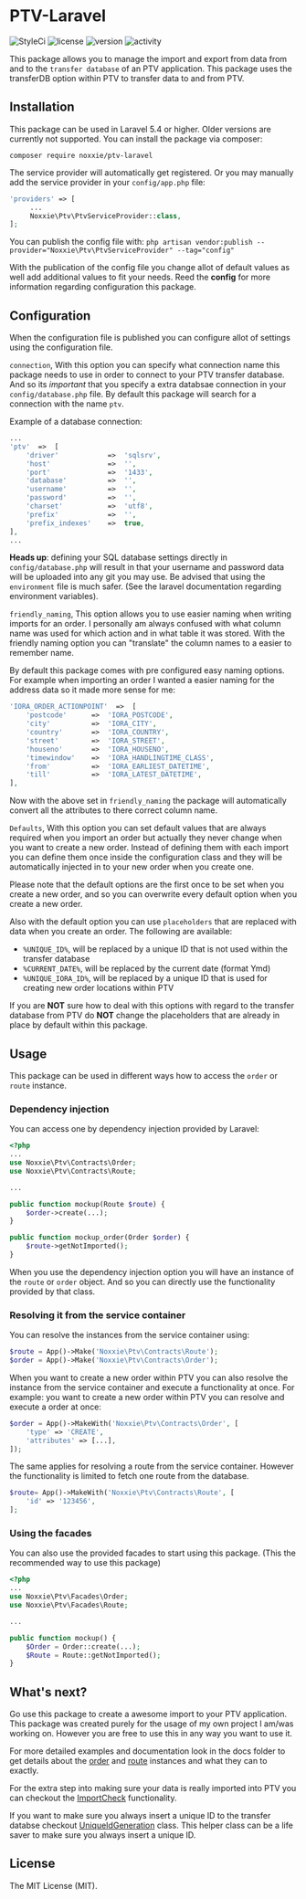 # PTV-Laravel

![StyleCi](https://github.styleci.io/repos/174130267/shield)
![license](https://img.shields.io/packagist/l/noxxie/ptv-laravel.svg)
![version](https://img.shields.io/packagist/v/noxxie/ptv-laravel.svg)
![activity](https://img.shields.io/github/last-commit/noxxienl/ptv-laravel.svg)

This package allows you to manage the import and export from data from and to the `transfer database` of an PTV application. This package uses the transferDB option within PTV to transfer data to and from PTV.

## Installation

This package can be used in Laravel 5.4 or higher.  Older versions are currently not supported.
You can install the package via composer:

`composer require noxxie/ptv-laravel`

The service provider will automatically get registered. Or you may manually add the service provider in your  `config/app.php` file:

````php
'providers' => [
     ...
     Noxxie\Ptv\PtvServiceProvider::class,
];
````

You can publish the config file with:
`php artisan vendor:publish --provider="Noxxie\Ptv\PtvServiceProvider" --tag="config"`

With the publication of the config file you change allot of default values as well add additional values to fit your needs. Reed the **config** for more information regarding configuration this package.

## Configuration
When the configuration file is published you can configure allot of settings using the configuration file.

`connection`, With this option you can specify what connection name this package needs to use in order to connect to your PTV transfer database. And so its *important* that you specify a extra databsae connection in your `config/database.php` file. By default this package will search for a connection with the name `ptv`.

Example of a database connection:
````php
...
'ptv'  =>  [
    'driver'            =>  'sqlsrv',
    'host'              =>  '',
    'port'              =>  '1433',
    'database'          =>  '',
    'username'          =>  '',
    'password'          =>  '',
    'charset'           =>  'utf8',
    'prefix'            =>  '',
    'prefix_indexes'    =>  true,
],
...
````
**Heads up**: defining your SQL database settings directly in `config/database.php` will result in that your username and password data will be uploaded into any git you may use. Be advised that using the `environment` file is much safer. (See the laravel documentation regarding environment variables).

`friendly_naming`, This option allows you to use easier naming when writing imports for an order. I personally am always confused with what column name was used for which action and in what table it was stored.  With the friendly naming option you can "translate" the column names to a easier to remember name.

By default this package comes with pre configured easy naming options. For example when importing an order I wanted a easier naming for the address data so it made more sense for me:

````php
'IORA_ORDER_ACTIONPOINT'  =>  [
    'postcode'      =>  'IORA_POSTCODE',
    'city'          =>  'IORA_CITY',
    'country'       =>  'IORA_COUNTRY',
    'street'        =>  'IORA_STREET',
    'houseno'       =>  'IORA_HOUSENO',
    'timewindow'    =>  'IORA_HANDLINGTIME_CLASS',
    'from'          =>  'IORA_EARLIEST_DATETIME',
    'till'          =>  'IORA_LATEST_DATETIME',
],
````

Now with the above set in `friendly_naming` the package will automatically convert all the attributes to there correct column name.

`Defaults`, With this option you can set default values that are always required when you import an order but actually they never change when you want to create a new order. Instead of defining them with each import you can define them once inside the configuration class and they will be automatically injected in to your new order when you create one.

Please note that the default options are the first once to be set when you create a new order, and so you can overwrite every default option when you create a new order.

Also with the default option you can use `placeholders` that are replaced with data when you create an order. The following are available:

- `%UNIQUE_ID%`, will be replaced by a unique ID that is not used within the transfer database
- `%CURRENT_DATE%`, will be replaced by the current date (format Ymd)
- `%UNIQUE_IORA_ID%`, will be replaced by a unique ID that is used for creating new order locations within PTV

If you are **NOT** sure how to deal with this options with regard to the transfer database from PTV do **NOT** change the placeholders that are already in place by default within this package.

## Usage
This package can be used in different ways how to access the `order` or `route` instance. 
 
### Dependency injection
You can access one by dependency injection provided by Laravel:

````php
<?php
...
use Noxxie\Ptv\Contracts\Order;
use Noxxie\Ptv\Contracts\Route;

...

public function mockup(Route $route) {
    $order->create(...);
}

public function mockup_order(Order $order) {
    $route->getNotImported();
}
````
When you use the dependency injection option you will have an instance of the `route` or `order` object. And so you can directly use the functionality provided by that class.

### Resolving it from the service container
You can resolve the instances from the service container using:
````php
$route = App()->Make('Noxxie\Ptv\Contracts\Route');
$order = App()->Make('Noxxie\Ptv\Contracts\Order');
````

When you want to create a new order within PTV you can also resolve the instance from the service container and execute a functionality at once. For example: you want to create a new order within PTV you can resolve and execute a order at once:

````php
$order = App()->MakeWith('Noxxie\Ptv\Contracts\Order', [
    'type' => 'CREATE',
    'attributes' => [...],
]);
````

The same applies for resolving a route from the service container. However the functionality is limited to fetch one route from the database.

````php
$route= App()->MakeWith('Noxxie\Ptv\Contracts\Route', [
    'id' => '123456',
];
````

### Using the facades
You can also use the provided facades to start using this package. (This the recommended way to use this package)
````php
<?php
...
use Noxxie\Ptv\Facades\Order;
use Noxxie\Ptv\Facades\Route;

...

public function mockup() {
    $Order = Order::create(...);
    $Route = Route::getNotImported();
}
````

## What's next?

Go use this package to create a awesome import to your PTV application. This package was created purely for the usage of my own project I am/was working on. However you are free to use this in any way you want to use it.

For more detailed examples and documentation look in the docs folder to get details about the [order](docs/order.md) and [route](docs/route.md) instances and what they can to exactly.

For the extra step into making sure your data is really imported into PTV you can checkout the [ImportCheck](docs/importcheck.md) functionality.

If you want to make sure you always insert a unique ID to the transfer databse checkout [UniqueIdGeneration](docs/UniqueIdGeneration.md) class. This helper class can be a life saver to make sure you always insert a unique ID.

## License

The MIT License (MIT).
